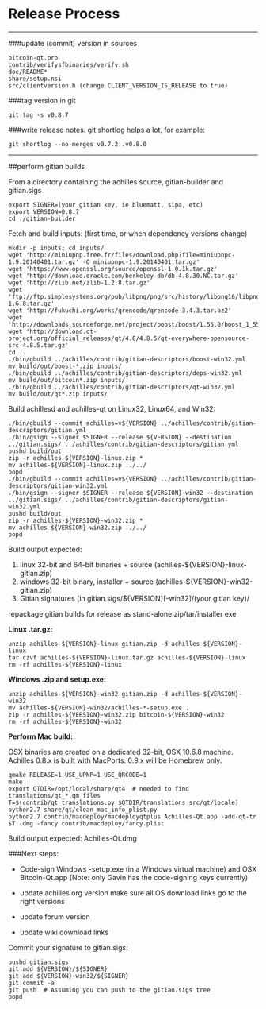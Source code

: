 Release Process
====================

* * *

###update (commit) version in sources


	bitcoin-qt.pro
	contrib/verifysfbinaries/verify.sh
	doc/README*
	share/setup.nsi
	src/clientversion.h (change CLIENT_VERSION_IS_RELEASE to true)

###tag version in git

	git tag -s v0.8.7

###write release notes. git shortlog helps a lot, for example:

	git shortlog --no-merges v0.7.2..v0.8.0

* * *

##perform gitian builds

 From a directory containing the achilles source, gitian-builder and gitian.sigs
  
	export SIGNER=(your gitian key, ie bluematt, sipa, etc)
	export VERSION=0.8.7
	cd ./gitian-builder

 Fetch and build inputs: (first time, or when dependency versions change)

	mkdir -p inputs; cd inputs/
	wget 'http://miniupnp.free.fr/files/download.php?file=miniupnpc-1.9.20140401.tar.gz' -O miniupnpc-1.9.20140401.tar.gz'
	wget 'https://www.openssl.org/source/openssl-1.0.1k.tar.gz'
	wget 'http://download.oracle.com/berkeley-db/db-4.8.30.NC.tar.gz'
	wget 'http://zlib.net/zlib-1.2.8.tar.gz'
	wget 'ftp://ftp.simplesystems.org/pub/libpng/png/src/history/libpng16/libpng-1.6.8.tar.gz'
	wget 'http://fukuchi.org/works/qrencode/qrencode-3.4.3.tar.bz2'
	wget 'http://downloads.sourceforge.net/project/boost/boost/1.55.0/boost_1_55_0.tar.bz2'
	wget 'http://download.qt-project.org/official_releases/qt/4.8/4.8.5/qt-everywhere-opensource-src-4.8.5.tar.gz'
	cd ..
	./bin/gbuild ../achilles/contrib/gitian-descriptors/boost-win32.yml
	mv build/out/boost-*.zip inputs/
	./bin/gbuild ../achilles/contrib/gitian-descriptors/deps-win32.yml
	mv build/out/bitcoin*.zip inputs/
	./bin/gbuild ../achilles/contrib/gitian-descriptors/qt-win32.yml
	mv build/out/qt*.zip inputs/

 Build achillesd and achilles-qt on Linux32, Linux64, and Win32:
  
	./bin/gbuild --commit achilles=v${VERSION} ../achilles/contrib/gitian-descriptors/gitian.yml
	./bin/gsign --signer $SIGNER --release ${VERSION} --destination ../gitian.sigs/ ../achilles/contrib/gitian-descriptors/gitian.yml
	pushd build/out
	zip -r achilles-${VERSION}-linux.zip *
	mv achilles-${VERSION}-linux.zip ../../
	popd
	./bin/gbuild --commit achilles=v${VERSION} ../achilles/contrib/gitian-descriptors/gitian-win32.yml
	./bin/gsign --signer $SIGNER --release ${VERSION}-win32 --destination ../gitian.sigs/ ../achilles/contrib/gitian-descriptors/gitian-win32.yml
	pushd build/out
	zip -r achilles-${VERSION}-win32.zip *
	mv achilles-${VERSION}-win32.zip ../../
	popd

  Build output expected:

  1. linux 32-bit and 64-bit binaries + source (achilles-${VERSION}-linux-gitian.zip)
  2. windows 32-bit binary, installer + source (achilles-${VERSION}-win32-gitian.zip)
  3. Gitian signatures (in gitian.sigs/${VERSION}[-win32]/(your gitian key)/

repackage gitian builds for release as stand-alone zip/tar/installer exe

**Linux .tar.gz:**

	unzip achilles-${VERSION}-linux-gitian.zip -d achilles-${VERSION}-linux
	tar czvf achilles-${VERSION}-linux.tar.gz achilles-${VERSION}-linux
	rm -rf achilles-${VERSION}-linux

**Windows .zip and setup.exe:**

	unzip achilles-${VERSION}-win32-gitian.zip -d achilles-${VERSION}-win32
	mv achilles-${VERSION}-win32/achilles-*-setup.exe .
	zip -r achilles-${VERSION}-win32.zip bitcoin-${VERSION}-win32
	rm -rf achilles-${VERSION}-win32

**Perform Mac build:**

  OSX binaries are created on a dedicated 32-bit, OSX 10.6.8 machine.
  Achilles 0.8.x is built with MacPorts.  0.9.x will be Homebrew only.

	qmake RELEASE=1 USE_UPNP=1 USE_QRCODE=1
	make
	export QTDIR=/opt/local/share/qt4  # needed to find translations/qt_*.qm files
	T=$(contrib/qt_translations.py $QTDIR/translations src/qt/locale)
	python2.7 share/qt/clean_mac_info_plist.py
	python2.7 contrib/macdeploy/macdeployqtplus Achilles-Qt.app -add-qt-tr $T -dmg -fancy contrib/macdeploy/fancy.plist

 Build output expected: Achilles-Qt.dmg

###Next steps:

* Code-sign Windows -setup.exe (in a Windows virtual machine) and
  OSX Bitcoin-Qt.app (Note: only Gavin has the code-signing keys currently)

* update achilles.org version
  make sure all OS download links go to the right versions

* update forum version

* update wiki download links

Commit your signature to gitian.sigs:

	pushd gitian.sigs
	git add ${VERSION}/${SIGNER}
	git add ${VERSION}-win32/${SIGNER}
	git commit -a
	git push  # Assuming you can push to the gitian.sigs tree
	popd

